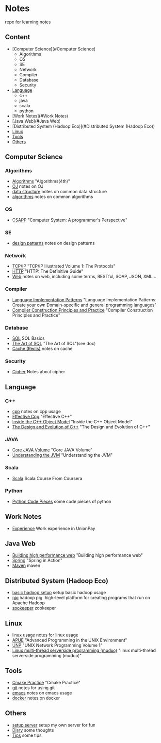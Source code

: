 # Notes

repo for learning notes

## Content
- [Computer Science](#Computer Science)
  - Algorithms
  - OS
  - SE
  - Network
  - Compiler
  - Database
  - Security
- [Language](#Language)
  - c++
  - java
  - scala
  - python
- [Work Notes](#Work Notes)
- [Java Web](#Java Web)
- [Distributed System (Hadoop Eco)](#Distributed System (Hadoop Eco))
- [Linux](#Linux)
- [Tools](#Tools)
- [Others](#Others)

## Computer Science
### Algorithms
- [Algorithms](./algorithms.md) "Algorithms(4th)"
- [OJ](./oj.md) notes on OJ
- [data structure](./ds.md) notes on common data structure
- [algorithms](./al.md) notes on common algorithms

### OS
- [CSAPP](./csapp.md) "Computer System: A programmer's Perspective"

### SE
- [design patterns](./designPattern.md) notes on design patterns

### Network
- [TCP/IP](./tcpip.md) "TCP/IP Illustrated Volume 1: The Protocols"
- [HTTP](./http.md) "HTTP: The Definitive Guide"
- [Web](./web.md) notes on web, including some terms, RESTful, SOAP, JSON, XML...

### Compiler
- [Language Implementation Patterns](./lanImpPat.md) "Language Implementation Patterns: Create your own Domain-specific and general programming languages"
- [Compiler Construction Principles and Practice](./compiler.md) "Compiler Construction Principles and Practice"

### Database
- [SQL](./sql.md) SQL Basics
- [The Art of SQL](./doc/the_art_of_sql.doc) "The Art of SQL"(see doc)
- [Cache (Redis)](./cache.md) notes on cache

### Security
- [Cipher](./cipher.md) Notes about cipher

## Language
### C++
- [cpp](./cpp.md) notes on cpp usage
- [Effective Cpp](./effectivecpp.md) "Effective C++"
- [Inside the C++ Object Model](./insideTheC++ObjectModel.md) "Inside the C++ Object Model"
- [The Design and Evolution of C++](./cppevo.md) "The Design and Evolution of C++"

### JAVA
- [Core JAVA Volume](./corejava.md) "Core JAVA Volume"
- [Understanding the JVM](./jvm.md) "Understanding the JVM"

### Scala
- [Scala](./scala.md) Scala Course From Coursera

### Python
- [Python Code Pieces](./python.md) some code pieces of python

## Work Notes
- [Experience](./experience.md) Work experience in UnionPay

## Java Web
- [Building high performance web](./performWeb.md) "Building high performance web"
- [Spring](./spring.md) "Spring in Action"
- [Maven](./maven.md) maven

## Distributed System (Hadoop Eco)
- [basic hadoop setup](./playWithHadoop.md) setup basic hadoop usage
- [pig](./pig.md) hadoop pig: high-level platform for creating programs that run on Apache Hadoop
- [zookeeper](./zookeeper.md) zookeeper

## Linux
- [linux usage](./linux.md) notes for linux usage
- [APUE](./apue.md) "Advanced Programming in the UNIX Environment"
- [UNP](./unp.md) "UNIX Network Programming Volume 1"
- [Linux multi-thread serverside programming (muduo)](./linuxServer.md) "linux multi-thread serverside programming (muduo)"

## Tools
- [Cmake Practice](./cmake.md) "Cmake Practice"
- [git](./git.md) notes for using git
- [emacs](./emacs.md) notes on emacs usage
- [docker](./docker.md) notes on docker

## Others
- [setup server](./setupServer.md) setup my own server for fun
- [Diary](./diary.md) some thoughts
- [Tips](./tips.md) some tips
